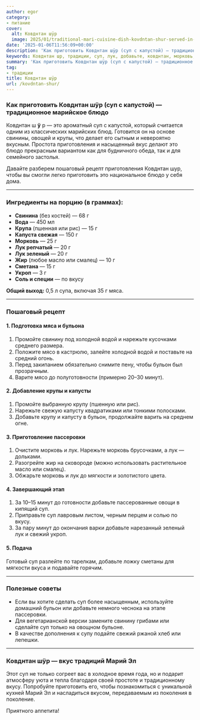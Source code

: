 ```yaml
---
author: egor
category:
- питание
cover:
  alt: Ковднтан шÿр
  image: 2025/01/traditional-mari-cuisine-dish-kovdntan-shur-served-in-a-rustic-ceramic-bowl.jpg
date: '2025-01-06T11:56:09+00:00'
description: 'Как приготовить Ковднтан шÿр (суп с капустой) — традиционное марийское блюдо Ковднтан ш ÿ р — это ароматный суп с капустой, который считается одним из...'
keywords: Ковднтан шр, традиции, суп, лук, добавьте, ковднтан, морковь, приготовить, блюдо, это, вкусу, нарежьте, бульон, минут, шр, капустой, крупы
summary: 'Как приготовить Ковднтан шÿр (суп с капустой) — традиционное марийское блюдо Ковднтан ш ÿ р — это ароматный суп с капустой, который считается одним из...'
tag:
- традиции
title: Ковднтан шÿр
url: /kovdntan-shur/
---
```


### Как приготовить **Ковднтан шÿр** (суп с капустой) — традиционное марийское блюдо

Ковднтан ш **ÿ** р — это ароматный суп с капустой, который считается одним из классических марийских блюд. Готовится он на основе свинины, овощей и крупы, что делает его сытным и невероятно вкусным. Простота приготовления и насыщенный вкус делают это блюдо прекрасным вариантом как для будничного обеда, так и для семейного застолья.

Давайте разберем пошаговый рецепт приготовления Ковднтан шур, чтобы вы смогли легко приготовить это национальное блюдо у себя дома.

* * *

### **Ингредиенты на порцию** (в граммах):

- **Свинина** (без костей) — 68 г
- **Вода** — 450 мл
- **Крупа** (пшенная или рис) — 15 г
- **Капуста свежая** — 150 г
- **Морковь** — 25 г
- **Лук репчатый** — 20 г
- **Лук зеленый** — 20 г
- **Жир** (любое масло или смалец) — 10 г
- **Сметана** — 15 г
- **Укроп** — 3 г
- **Соль и специи** — по вкусу

**Общий выход:** 0,5 л супа, включая 35 г мяса.

* * *

### **Пошаговый рецепт**

#### **1\. Подготовка мяса и бульона**

1. Промойте свинину под холодной водой и нарежьте кусочками среднего размера.
1. Положите мясо в кастрюлю, залейте холодной водой и поставьте на средний огонь.
1. Перед закипанием обязательно снимите пену, чтобы бульон был прозрачным.
1. Варите мясо до полуготовности (примерно 20–30 минут).

#### **2\. Добавление крупы и капусты**

1. Промойте выбранную крупу (пшенную или рис).
1. Нарежьте свежую капусту квадратиками или тонкими полосками.
1. Добавьте крупу и капусту в бульон, продолжайте варить на среднем огне.

#### **3\. Приготовление пассеровки**

1. Очистите морковь и лук. Нарежьте морковь брусочками, а лук — дольками.
1. Разогрейте жир на сковороде (можно использовать растительное масло или смалец).
1. Обжарьте морковь и лук до мягкости и золотистого цвета.

#### **4\. Завершающий этап**

1. За 10–15 минут до готовности добавьте пассерованные овощи в кипящий суп.
1. Приправьте суп лавровым листом, черным перцем и солью по вкусу.
1. За пару минут до окончания варки добавьте нарезанный зеленый лук и свежий укроп.

#### **5\. Подача**

Готовый суп разлейте по тарелкам, добавьте ложку сметаны для мягкости вкуса и подавайте горячим.

* * *

### **Полезные советы**

- Если вы хотите сделать суп более насыщенным, используйте домашний бульон или добавьте немного чеснока на этапе пассеровки.
- Для вегетарианской версии замените свинину грибами или сделайте суп только на овощном бульоне.
- В качестве дополнения к супу подайте свежий ржаной хлеб или лепешки.

* * *

### **Ковднтан шÿр — вкус традиций Марий Эл**

Этот суп не только согреет вас в холодное время года, но и подарит атмосферу уюта и тепла благодаря своей простоте и традиционному вкусу. Попробуйте приготовить его, чтобы познакомиться с уникальной кухней Марий Эл и насладиться вкусом, передаваемым из поколения в поколение.

Приятного аппетита!
